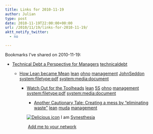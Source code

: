 ```yaml
---
title: Links for 2010-11-19
author: Julian
type: post
date: 2010-11-19T22:00:00+00:00
url: /2010/11/19/links-for-2010-11-19/
aktt_notify_twitter:
  - no

---
```

Bookmarks I&#8217;ve shared on 2010-11-19:

  * [Technical Debt a Perspective for Managers][1] 
    [technicaldebt][2] </li> 
    
      * [How Lean became Mean][3] 
        [lean][4] [ohno][5] [management][6] [JohnSeddon][7] [system:filetype:pdf][8] [system:media:document][9] </li> 
        
          * [Watch Out for the Toolheads][10] 
            [lean][4] [5S][11] [ohno][5] [management][6] [system:filetype:pdf][8] [system:media:document][9] </li> 
            
              * [Another Cautionary Tale: Creating a mess by &ldquo;eliminating waste&rdquo;][12] 
                [lean][4] [muda][13] [management][6] </li> </ul> 
                
                <p class="deliciouslink">
                  <a href="https://del.icio.us/synesthesia" title="See all my bookmarks on del.icio.us"><img src="https://www.synesthesia.co.uk/images/deliciousicon.jpg" alt="Delicious icon" /></a>&nbsp;I am <a href="https://del.icio.us/synesthesia" title="See all my bookmarks on del.icio.us">Synesthesia</a>
                </p>
                
                <p class="deliciouslink">
                  <a href="https://del.icio.us/network?add=synesthesia" title="Add me to your del.icio.us network"><img src="https://www.synesthesia.co.uk/images/add.gif" alt="" /></a>&nbsp;<a href="https://del.icio.us/network?add=synesthesia" title="Add me to your del.icio.us network">Add me to your network</a>
                </p>

 [1]: https://www.infoq.com/articles/technical-debt-levison?mkt_tok=3RkMMJWWfF9wsRonuaXAZKXonjHpfsX+6OkqXqGg38431UFwdcjKPmjr1YcFScB0dvycMRAVFZl5nRpdCPOcc45P9PA=
 [2]: https://delicious.com/synesthesia/technicaldebt
 [3]: https://www.systemsthinking.co.uk/6-How-lean-became-mean-final.pdf
 [4]: https://delicious.com/synesthesia/lean
 [5]: https://delicious.com/synesthesia/ohno
 [6]: https://delicious.com/synesthesia/management
 [7]: https://delicious.com/synesthesia/JohnSeddon
 [8]: https://delicious.com/synesthesia/system%3Afiletype%3Apdf
 [9]: https://delicious.com/synesthesia/system%3Amedia%3Adocument
 [10]: https://www.superfactory.com/articles/featured/2007/pdf/0706-seddon-tool-heads.pdf
 [11]: https://delicious.com/synesthesia/5S
 [12]: https://www.estherderby.com/2010/11/creating-a-mess-by-eliminating-waste.html?mkt_tok=3RkMMJWWfF9wsRonuaXAZKXonjHpfsX+6OkqXqGg38431UFwdcjKPmjr1YcFScB0dvycMRAVFZl5nRpdCPOcc45P9PA=
 [13]: https://delicious.com/synesthesia/muda